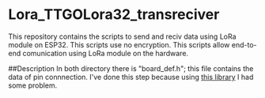 # Lora_TTGOLora32_transreciver
This repository contains the scripts to send and reciv data using LoRa module on ESP32.
This scripts use no encryption.
This scripts allow end-to-end comunication using LoRa module on the hardware.


##Description
In both directory there is "board_def.h"; this file contains the data of pin connnection.
I've done this step because using <a href = "https://github.com/sandeepmistry/arduino-LoRa">this library</a> I had some problem.
